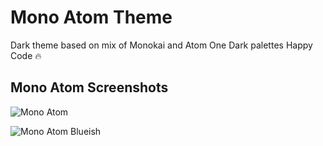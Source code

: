 # Mono Atom Theme

Dark theme based on mix of Monokai and Atom One Dark palettes
Happy Code 🔥

## Mono Atom Screenshots

![Mono Atom](https://i.imgur.com/drYxI82.png)

![Mono Atom Blueish](https://i.imgur.com/EL0SRUj.png)